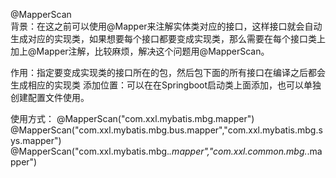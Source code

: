 @MapperScan  
背景：在这之前可以使用@Mapper来注解实体类对应的接口，这样接口就会自动生成对应的实现类，如果想要每个接口都要变成实现类，那么需要在每个接口类上加上@Mapper注解，比较麻烦，解决这个问题用@MapperScan。  

作用：指定要变成实现类的接口所在的包，然后包下面的所有接口在编译之后都会生成相应的实现类
添加位置：可以在在Springboot启动类上面添加，也可以单独创建配置文件使用。  

使用方式：
@MapperScan("com.xxl.mybatis.mbg.mapper")
@MapperScan("com.xxl.mybatis.mbg.bus.mapper","com.xxl.mybatis.mbg.sys.mapper")  
@MapperScan("com.xxl.mybatis.mbg.*.mapper","com.xxl.common.mbg.*.mapper")  

 